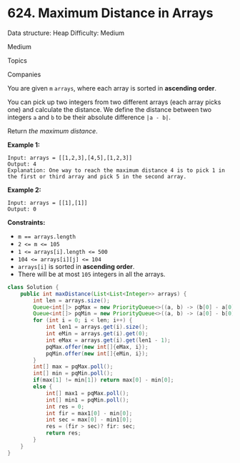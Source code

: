 # 624. Maximum Distance in Arrays

Data structure: Heap
Difficulty: Medium

Medium

Topics

Companies

You are given `m` `arrays`, where each array is sorted in **ascending order**.

You can pick up two integers from two different arrays (each array picks one) and calculate the distance. We define the distance between two integers `a` and `b` to be their absolute difference `|a - b|`.

Return *the maximum distance*.

**Example 1:**

```
Input: arrays = [[1,2,3],[4,5],[1,2,3]]
Output: 4
Explanation: One way to reach the maximum distance 4 is to pick 1 in the first or third array and pick 5 in the second array.

```

**Example 2:**

```
Input: arrays = [[1],[1]]
Output: 0

```

**Constraints:**

- `m == arrays.length`
- `2 <= m <= 105`
- `1 <= arrays[i].length <= 500`
- `104 <= arrays[i][j] <= 104`
- `arrays[i]` is sorted in **ascending order**.
- There will be at most `105` integers in all the arrays.

```java
class Solution {
    public int maxDistance(List<List<Integer>> arrays) {
        int len = arrays.size();
        Queue<int[]> pqMax = new PriorityQueue<>((a, b) -> (b[0] - a[0]));
        Queue<int[]> pqMin = new PriorityQueue<>((a, b) -> (a[0] - b[0]));
        for (int i = 0; i < len; i++) {
            int len1 = arrays.get(i).size();
            int eMin = arrays.get(i).get(0);
            int eMax = arrays.get(i).get(len1 - 1);
            pqMax.offer(new int[]{eMax, i});
            pqMin.offer(new int[]{eMin, i});
        }
        int[] max = pqMax.poll();
        int[] min = pqMin.poll();
        if(max[1] != min[1]) return max[0] - min[0];
        else {
            int[] max1 = pqMax.poll();
            int[] min1 = pqMin.poll();
            int res = 0;
            int fir = max1[0] - min[0];
            int sec = max[0] - min1[0];
            res = (fir > sec)? fir: sec;
            return res;
        }
    }
}
```